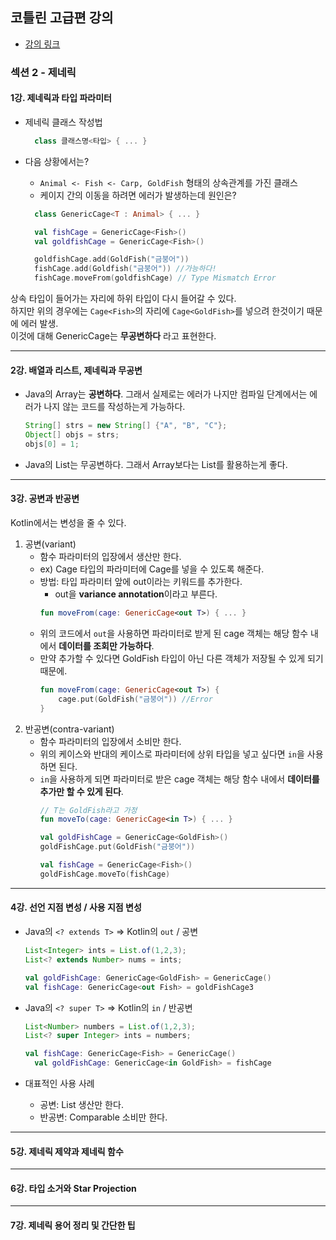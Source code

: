 ## 코틀린 고급편 강의

- [강의 링크](https://inf.run/fA29R)


### 섹션 2 - 제네릭

#### 1강. 제네릭과 타입 파라미터

- 제네릭 클래스 작성법
  ```kotlin
    class 클래스명<타입> { ... }
  ```

- 다음 상황에서는?
  - `Animal <- Fish <- Carp, GoldFish` 형태의 상속관계를 가진 클래스
  - 케이지 간의 이동을 하려면 에러가 발생하는데 원인은?
  ```kotlin
    class GenericCage<T : Animal> { ... }

    val fishCage = GenericCage<Fish>()
    val goldfishCage = GenericCage<Fish>()
  
    goldfishCage.add(GoldFish("금붕어"))
    fishCage.add(Goldfish("금붕어")) //가능하다!
    fishCage.moveFrom(goldfishCage) // Type Mismatch Error
  ```

상속 타입이 들어가는 자리에 하위 타입이 다시 들어갈 수 있다.  
하지만 위의 경우에는 `Cage<Fish>`의 자리에 `Cage<GoldFish>`를 넣으려 한것이기 때문에 에러 발생.  
이것에 대해 GenericCage는 **무공변하다** 라고 표현한다.


---

#### 2강. 배열과 리스트, 제네릭과 무공변

- Java의 Array는 **공변하다**. 그래서 실제로는 에러가 나지만 컴파일 단계에서는 에러가 나지 않는 코드를 작성하는게 가능하다.
  ```java
  String[] strs = new String[] {"A", "B", "C"};
  Object[] objs = strs;
  objs[0] = 1; 
  ```

- Java의 List는 무공변하다. 그래서 Array보다는 List를 활용하는게 좋다.

---


#### 3강. 공변과 반공변

Kotlin에서는 변성을 줄 수 있다.

1. 공변(variant)
   - 함수 파라미터의 입장에서 생산만 한다.
   - ex) Cage<Fish> 타입의 파라미터에 Cage<GoldFish>를 넣을 수 있도록 해준다.
   - 방법: 타입 파라미터 앞에 out이라는 키워드를 추가한다.
     - out을 **variance annotation**이라고 부른다.
     ```kotlin
     fun moveFrom(cage: GenericCage<out T>) { ... }
     ```
   - 위의 코드에서 `out`을 사용하면 파라미터로 받게 된 cage 객체는 해당 함수 내에서 **데이터를 조회만 가능하다**.
   - 만약 추가할 수 있다면 GoldFish 타입이 아닌 다른 객체가 저장될 수 있게 되기 때문에.
     ```kotlin
     fun moveFrom(cage: GenericCage<out T>) {
         cage.put(GoldFish("금붕어")) //Error
     }
     ```
2. 반공변(contra-variant)
   - 함수 파라미터의 입장에서 소비만 한다.
   - 위의 케이스와 반대의 케이스로 파라미터에 상위 타입을 넣고 싶다면 `in`을 사용하면 된다.
   - `in`을 사용하게 되면 파라미터로 받은 cage 객체는 해당 함수 내에서 **데이터를 추가만 할 수 있게 된다**.
     ```kotlin
     // T는 GoldFish라고 가정
     fun moveTo(cage: GenericCage<in T>) { ... }
     
     val goldFishCage = GenericCage<GoldFish>()
     goldFishCage.put(GoldFish("금붕어"))
     
     val fishCage = GenericCage<Fish>()
     goldFishCage.moveTo(fishCage)
     ```

---

#### 4강. 선언 지점 변성 / 사용 지점 변성

- Java의 `<? extends T>` => Kotlin의 `out` / 공변
  ```java
  List<Integer> ints = List.of(1,2,3);
  List<? extends Number> nums = ints;
  ```
  ```kotlin
  val goldFishCage: GenericCage<GoldFish> = GenericCage()
  val fishCage: GenericCage<out Fish> = goldFishCage3
  ```
- Java의 `<? super T>` => Kotlin의 `in` / 반공변
  ```java
  List<Number> numbers = List.of(1,2,3);
  List<? super Integer> ints = numbers;
  ```
  ```kotlin
  val fishCage: GenericCage<Fish> = GenericCage()
    val goldFishCage: GenericCage<in GoldFish> = fishCage
  ```
  
- 대표적인 사용 사례
  - 공변: List<out E> 생산만 한다. 
  - 반공변: Comparable<in T> 소비만 한다.

---

#### 5강. 제네릭 제약과 제네릭 함수

---

#### 6강. 타입 소거와 Star Projection

---

#### 7강. 제네릭 용어 정리 및 간단한 팁